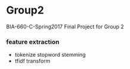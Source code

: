 # Group2
BIA-660-C-Spring2017 Final Project for Group 2

### feature extraction
- tokenize stopword stemming 
- tfidf transform
